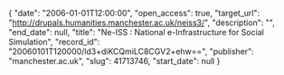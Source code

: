 {
  "date": "2006-01-01T12:00:00", 
  "open_access": true, 
  "target_url": "http://drupals.humanities.manchester.ac.uk/neiss3/", 
  "description": "", 
  "end_date": null, 
  "title": "Ne-ISS : National e-Infrastructure for Social Simulation", 
  "record_id": "20060101T120000/ld3+diKCQmiLC8CGV2+ehw==", 
  "publisher": "manchester.ac.uk", 
  "slug": 41713746, 
  "start_date": null
}

